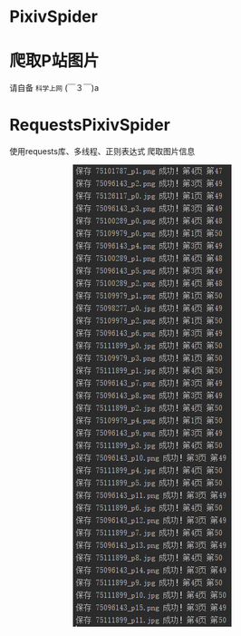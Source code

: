 # PixivSpider
# 爬取P站图片  
请自备 `科学上网` (￣３￣)a   
# RequestsPixivSpider
使用requests库、多线程、正则表达式 爬取图片信息  
<div align=center><img src="https://github.com/hyc-shayu/PixivSpider/blob/master/.image/requests.png" /></div>  
